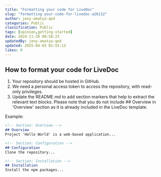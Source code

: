 ```yaml
---
title: "Formatting your code for LiveDoc"
slug: "formatting-your-code-for-livedoc-a26132"
author: jeny-amatya-qed
categories: Public
classification: Public
tags: [opinion,getting-started]
date: 2024-11-20 00:58:23 
updatedBy: jeny-amatya-qed
updated: 2025-04-03 01:55:13 
likes: 0
---
```


## How to format your code for LiveDoc

1. Your repository should be hosted in GitHub.
2. We need a personal access token to access the repository, with read-only privileges.
3. Update the README.md to add section markers that help to extract the relevant text blocks. Please note that you do not include ## Overview in 'Overview' section as it is already included in the LiveDoc template.

Example:

```markdown
<!-- Section: Overview -->
## Overview
Project 'Hello World' is a web-based application... 

<!-- Section: Configuration -->
## Configuration
Clone the repository...

<!-- Section: Installation -->
## Installation
Install the npm packages...
```